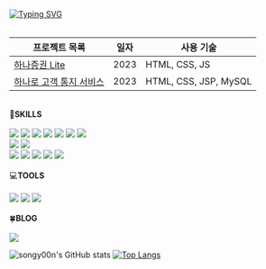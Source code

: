 <div align="left">
<a href="https://git.io/typing-svg"><img src="https://readme-typing-svg.demolab.com?font=Cormorant+Garamond&weight=700&pause=1000&color=04C085FF&width=630&lines=Digital+Hanaro++Financial+Services+Developer+Program" alt="Typing SVG" /></a>
<br><br>
  
프로젝트 목록 | 일자 | 사용 기술 
------------|------|-------
[하나증권 Lite](https://github.com/Hanaro-FirstAssignment-Team2/FrontEnd) | 2023 | HTML, CSS, JS 
[하나로 고객 통지 서비스](https://github.com/hanaro-messaging-service/backend) | 2023 | HTML, CSS, JSP, MySQL 
<br>
🌟<strong>SKILLS</strong><br><br>
<img src="https://img.shields.io/badge/java-6DB33F?style=for-the-badge&logo=java&logoColor=white"> <img src="https://img.shields.io/badge/python-3776AB?style=for-the-badge&logo=python&logoColor=white"> <img src="https://img.shields.io/badge/c-A8B9CC?style=for-the-badge&logo=c&logoColor=black"> <img src="https://img.shields.io/badge/javascript-F7DF1E?style=for-the-badge&logo=javascript&logoColor=black"> <img src="https://img.shields.io/badge/jquery-0769AD?style=for-the-badge&logo=jqueryp&logoColor=black"> <img src="https://img.shields.io/badge/html5-E34F26?style=for-the-badge&logo=html5&logoColor=white"> <img src="https://img.shields.io/badge/css3-1572B6?style=for-the-badge&logo=css3&logoColor=white"><br>
<img src="https://img.shields.io/badge/spring-6DB33F?style=for-the-badge&logo=spring&logoColor=white"> <img src="https://img.shields.io/badge/spring%20boot-6DB33F?style=for-the-badge&logo=springboot&logoColor=white"><br>
<img src="https://img.shields.io/badge/oracle-F80000?style=for-the-badge&logo=oracle&logoColor=white"> <img src="https://img.shields.io/badge/mysql-4479A1?style=for-the-badge&logo=mysql&logoColor=white"> <img src="https://img.shields.io/badge/mariadb-0035451?style=for-the-badge&logo=mariadb&logoColor=white"> <img src="https://img.shields.io/badge/postgresql-4169E1?style=for-the-badge&logo=postgresql&logoColor=white"> <img src="https://img.shields.io/badge/sqlite-003B57?style=for-the-badge&logo=sqlite&logoColor=white"><br><br>
💻<strong>TOOLS</strong><br><br>
 <img src="https://img.shields.io/badge/intellij%20idea-000000?style=for-the-badge&logo=intellijidea&logoColor=white"> <img src="https://img.shields.io/badge/eclipse%20ide-2C2255?style=for-the-badge&logo=eclipseide&logoColor=white"> <img src="https://img.shields.io/badge/visual%20studiio%20code-007ACC?style=for-the-badge&logo=visualstudiocode&logoColor=white">
<br><br>
🍀<strong>BLOG</strong><br><br>
<a href="https://velog.io/@greenclover" target="_blank"><img src="https://img.shields.io/badge/velog-6DB33F?style=for-the-badge&logo=velog&logoColor=white"></a>

  
![songy00n's GitHub stats](https://github-readme-stats.vercel.app/api?username=songy00n&show_icons=true&theme=vue)
[![Top Langs](https://github-readme-stats.vercel.app/api/top-langs/?username=songy00n&layout=donut)](https://github.com/anuraghazra/github-readme-stats)
  
 </div>
